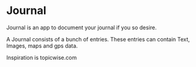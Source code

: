 # Journal
Journal is an app to document your journal if you so desire.

A Journal consists of a bunch of entries. These entries can contain Text, Images, maps and gps data.

Inspiration is topicwise.com
